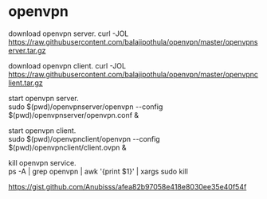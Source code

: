 # openvpn

download openvpn server.
curl -JOL https://raw.githubusercontent.com/balajipothula/openvpn/master/openvpnserver.tar.gz  

download openvpn client.
curl -JOL https://raw.githubusercontent.com/balajipothula/openvpn/master/openvpnclient.tar.gz  

start openvpn server.  
sudo $(pwd)/openvpnserver/openvpn --config $(pwd)/openvpnserver/openvpn.conf &  

start openvpn client.  
sudo $(pwd)/openvpnclient/openvpn --config $(pwd)/openvpnclient/client.ovpn  &  

kill  openvpn service.  
ps -A | grep openvpn | awk '{print $1}' | xargs sudo kill

https://gist.github.com/Anubisss/afea82b97058e418e8030ee35e40f54f  
